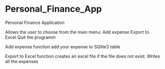 # Personal_Finance_App
Personal Finance Application

Allows the user to choose from the main menu:
Add expense
Export to Excel 
Quit the programm

Add expense function add your expense to SQlite3 table

Export to Excel function creates an excel file if the file does not exist. 
Writes all the expenses 
